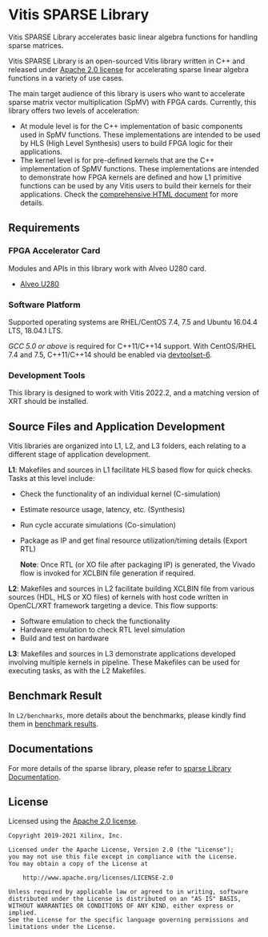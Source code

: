 # Vitis SPARSE Library

Vitis SPARSE Library accelerates basic linear algebra functions for handling sparse matrices.

Vitis SPARSE Library is an open-sourced Vitis library written in C++ and released under
[Apache 2.0 license](https://www.apache.org/licenses/LICENSE-2.0)
for accelerating sparse linear algebra functions in a variety of use cases.

The main target audience of this library is users who want to accelerate
sparse matrix vector multiplication (SpMV) with FPGA cards.
Currently, this library offers two levels of acceleration:

* At module level is for the C++ implementation of basic components used in SpMV functions. These implementations are intended to be used by HLS (High Level Synthesis) users to build FPGA logic for their applications. 
* The kernel level is for pre-defined kernels that are the C++ implementation of SpMV functions. These implementations are intended to demonstrate how FPGA kernels are defined and how L1 primitive functions can be used by any Vitis users to build their kernels for their applications. 
Check the [comprehensive HTML document](https://docs.xilinx.com/r/2022.2-English/Vitis_Libraries/sparse/index.html) for more details.

## Requirements

### FPGA Accelerator Card

Modules and APIs in this library work with Alveo U280 card.

* [Alveo U280](https://www.xilinx.com/products/boards-and-kits/alveo/u280.html)

### Software Platform

Supported operating systems are RHEL/CentOS 7.4, 7.5 and Ubuntu 16.04.4 LTS, 18.04.1 LTS.

_GCC 5.0 or above_ is required for C++11/C++14 support.
With CentOS/RHEL 7.4 and 7.5, C++11/C++14 should be enabled via
[devtoolset-6](https://www.softwarecollections.org/en/scls/rhscl/devtoolset-6/).

### Development Tools

This library is designed to work with Vitis 2022.2,
and a matching version of XRT should be installed.

## Source Files and Application Development
Vitis libraries are organized into L1, L2, and L3 folders, each relating to a different stage of application development.

**L1**:
      Makefiles and sources in L1 facilitate HLS based flow for quick checks. Tasks at this level include:

* Check the functionality of an individual kernel (C-simulation)
* Estimate resource usage, latency, etc. (Synthesis)
* Run cycle accurate simulations (Co-simulation)
* Package as IP and get final resource utilization/timing details (Export RTL)
       
	**Note**:  Once RTL (or XO file after packaging IP) is generated, the Vivado flow is invoked for XCLBIN file generation if required.

**L2**: Makefiles and sources in L2 facilitate building XCLBIN file from various sources (HDL, HLS or XO files) of kernels with host code written in OpenCL/XRT framework targeting a device. This flow supports:

* Software emulation to check the functionality
* Hardware emulation to check RTL level simulation
* Build and test on hardware

**L3**: Makefiles and sources in L3 demonstrate applications developed involving multiple kernels in pipeline. These Makefiles can be used for executing tasks, as with the L2 Makefiles.

## Benchmark Result

In `L2/benchmarks`, more details about the benchmarks, please kindly find them in [benchmark results](https://docs.xilinx.com/r/2022.2-English/Vitis_Libraries/sparse/benchmark/spmv_double.html).

## Documentations
For more details of the sparse library, please refer to [sparse Library Documentation](https://docs.xilinx.com/r/2022.2-English/Vitis_Libraries/sparse/index.html).

## License

Licensed using the [Apache 2.0 license](https://www.apache.org/licenses/LICENSE-2.0).

    Copyright 2019-2021 Xilinx, Inc.
    
    Licensed under the Apache License, Version 2.0 (the "License");
    you may not use this file except in compliance with the License.
    You may obtain a copy of the License at
    
        http://www.apache.org/licenses/LICENSE-2.0
    
    Unless required by applicable law or agreed to in writing, software
    distributed under the License is distributed on an "AS IS" BASIS,
    WITHOUT WARRANTIES OR CONDITIONS OF ANY KIND, either express or implied.
    See the License for the specific language governing permissions and
    limitations under the License.

